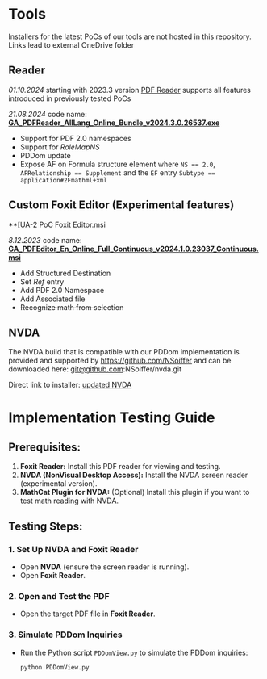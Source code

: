 # Tools

Installers for the latest PoCs of our tools are not hosted in this repository.
Links lead to external OneDrive folder

## Reader

*01.10.2024*
starting with 2023.3 version [PDF Reader](https://www.foxit.com/pdf-reader/) supports all features introduced in previously tested PoCs

*21.08.2024*
code name: **[GA_PDFReader_AllLang_Online_Bundle_v2024.3.0.26537.exe](https://foxitpdf-my.sharepoint.com/:u:/g/personal/roman_toda_foxitsoftware_com/EfcLt62w7wNKkRzeVznw3ukBclPGk36SliUi0X8Qf59T8g?e=DIehPs)** 
- Support for PDF 2.0 namespaces
- Support for *RoleMapNS*
- PDDom update
- Expose AF on Formula structure element where  `NS == 2.0`, `AFRelationship == Supplement` and the `EF` entry `Subtype == application#2Fmathml+xml`

## Custom Foxit Editor (Experimental features)

**[UA-2 PoC Foxit Editor.msi

*8.12.2023*
code name: **[GA_PDFEditor_En_Online_Full_Continuous_v2024.1.0.23037_Continuous.msi](https://foxitpdf-my.sharepoint.com/:u:/g/personal/roman_toda_foxitsoftware_com/EcVqgZ39oaBOoZJAENKTPMwBAEDOwUquOqX1QH3eO471Mg?e=52sIKZ)** 

- Add Structured Destination
- Set *Ref* entry
- Add PDF 2.0 Namespace
- Add Associated file
- ~~Recognize math from selection~~

## NVDA

The NVDA build that is compatible with our PDDom implementation is provided and supported by https://github.com/NSoiffer 
and can be downloaded here: git@github.com:NSoiffer/nvda.git

Direct link to installer:
[updated NVDA](https://foxitpdf-my.sharepoint.com/:u:/g/personal/roman_toda_foxitsoftware_com/ESm3Xy3qt8FDok6ZbACnUdgBfYc7JWKE115cVDckr7KSEg?e=2iao8L)

# Implementation Testing Guide

## Prerequisites:
1. **Foxit Reader:** Install this PDF reader for viewing and testing.
2. **NVDA (NonVisual Desktop Access):** Install the NVDA screen reader (experimental version).
3. **MathCat Plugin for NVDA:** (Optional) Install this plugin if you want to test math reading with NVDA.

## Testing Steps:

### 1. Set Up NVDA and Foxit Reader
- Open **NVDA** (ensure the screen reader is running).
- Open **Foxit Reader**.

### 2. Open and Test the PDF
- Open the target PDF file in **Foxit Reader**.

### 3. Simulate PDDom Inquiries
- Run the Python script `PDDomView.py` to simulate the PDDom inquiries:
  ```bash
  python PDDomView.py
